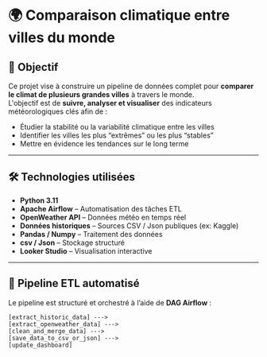 # 🌍 Comparaison climatique entre villes du monde

## 🎯 Objectif

Ce projet vise à construire un pipeline de données complet pour **comparer le climat de plusieurs grandes villes** à travers le monde.  
L'objectif est de **suivre, analyser et visualiser** des indicateurs météorologiques clés afin de :

- Étudier la stabilité ou la variabilité climatique entre les villes
- Identifier les villes les plus “extrêmes” ou les plus “stables”
- Mettre en évidence les tendances sur le long terme

---

## 🛠️ Technologies utilisées

- **Python 3.11**
- **Apache Airflow** – Automatisation des tâches ETL
- **OpenWeather API** – Données météo en temps réel
- **Données historiques** – Sources CSV / Json publiques (ex: Kaggle)
- **Pandas / Numpy** – Traitement des données
- **csv / Json** – Stockage structuré
- **Looker Studio** – Visualisation interactive

---

## 🧪 Pipeline ETL automatisé

Le pipeline est structuré et orchestré à l’aide de **DAG Airflow** :

```text
[extract_historic_data] ---> 
[extract_openweather_data] ---> 
[clean_and_merge_data] ---> 
[save_data_to_csv_or_json] ---> 
[update_dashboard]
